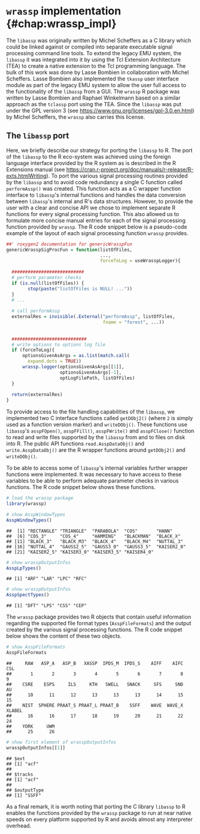 # `wrassp` implementation {#chap:wrassp_impl}

The `libassp` was originally written by Michel Scheffers as a C library which could be linked against or compiled into separate executable signal processing command line tools. To extend the legacy EMU system, the `libassp` it was integrated into it by using the Tcl Extension Architecture (TEA) to create a native extension to the Tcl programming language. The bulk of this work was done by Lasse Bombien in collaboration with Michel Scheffers. Lasse Bombien also implemented the `tkassp` user interface module as part of the legacy EMU system to allow the user full access to the functionality of the `libassp` from a GUI. The `wrassp` R package was written by Lasse Bombien and Raphael Winkelmann based on a similar approach as the `tclassp` port using the TEA. Since the `libassp` was put under the GPL version 3 (see https://www.gnu.org/licenses/gpl-3.0.en.html) by Michel Scheffers, the `wrassp` also carries this license.


## The `libassp` port

Here, we briefly describe our strategy for porting the `libassp` to R. The port of the `libassp` to the R eco-system was achieved using the foreign language interface provided by the R system as is described in the R Extensions manual (see https://cran.r-project.org/doc/manuals/r-release/R-exts.htmlWriting). To port the various signal processing routines provided by the `libassp` and to avoid code redundancy a single C function called `performAssp()` was created. This function acts as a C wrapper function interface to `libassp`'s internal functions and handles the data conversion between `libassp`'s internal and R's data structures. However, to provide the user with a clear and concise API we chose to implement separate R functions for every signal processing function. This also allowed us to formulate more concise manual entries for each of the signal processing function provided by `wrassp`. The R code snippet below is a pseudo-code example of the layout of each signal processing function `wrassp` provides.


```r
##' roxygen2 documentation for genericWrasspFun
genericWrasspSigProcFun = function(listOfFiles,
                                   ...,
                                   forceToLog = useWrasspLogger){
  
  ###########################
  # perform parameter checks
  if (is.null(listOfFiles)) {
		stop(paste("listOfFiles is NULL! ..."))
  }
  # ...
  
  # call performAssp
  externalRes = invisible(.External("performAssp", listOfFiles, 
                                    fname = "forest", ...))
  
  
  ############################
  # write options to options log file
  if (forceToLog){
	  optionsGivenAsArgs = as.list(match.call(
	    expand.dots = TRUE))
	  wrassp.logger(optionsGivenAsArgs[[1]], 
	                optionsGivenAsArgs[-1],
	                optLogFilePath, listOfFiles)
  }    
  
  return(externalRes)
}
```

To provide access to the file handling capabilities of the `libassp`, we implemented two C interface functions called `getDObj2()` (where `2` is simply used as a function version marker) and `writeDObj()`. These functions use `libassp`'s `asspFOpen()`, `asspFFill()`, `asspFWrite()` and `asspFClose()` function to read and write files supported by the `libassp` from and to files on disk into R. The public API functions `read.AsspDataObj()` and `write.AsspDataObj()` are the R wrapper functions around `getDObj2()` and `writeDObj()`.

To be able to access some of `libassp`'s internal variables further wrapper functions were implemented. It was necessary to have access to these variables to be able to perform adequate parameter checks in various functions. The R code snippet below shows these functions.



```r
# load the wrassp package
library(wrassp)

# show AsspWindowTypes
AsspWindowTypes()
```

```
##  [1] "RECTANGLE" "TRIANGLE"  "PARABOLA"  "COS"       "HANN"     
##  [6] "COS_3"     "COS_4"     "HAMMING"   "BLACKMAN"  "BLACK_X"  
## [11] "BLACK_3"   "BLACK_M3"  "BLACK_4"   "BLACK_M4"  "NUTTAL_3" 
## [16] "NUTTAL_4"  "GAUSS2_5"  "GAUSS3_0"  "GAUSS3_5"  "KAISER2_0"
## [21] "KAISER2_5" "KAISER3_0" "KAISER3_5" "KAISER4_0"
```

```r
# show wrasspOutputInfos
AsspLpTypes()
```

```
## [1] "ARF" "LAR" "LPC" "RFC"
```

```r
# show wrasspOutputInfos
AsspSpectTypes()
```

```
## [1] "DFT" "LPS" "CSS" "CEP"
```

The `wrassp` package provides two R objects that contain useful information regarding the supported file format types (`AsspFileFormats`) and the output created by the various signal processing functions. The R code snippet below shows the content of these two objects.


```r
# show AsspFileFormats
AsspFileFormats
```

```
##     RAW   ASP_A   ASP_B   XASSP  IPDS_M  IPDS_S    AIFF    AIFC     CSL 
##       1       2       3       4       5       6       7       8       9 
##    CSRE    ESPS     ILS     KTH   SWELL   SNACK     SFS     SND      AU 
##      10      11      12      13      13      13      14      15      15 
##    NIST  SPHERE PRAAT_S PRAAT_L PRAAT_B    SSFF    WAVE  WAVE_X  XLABEL 
##      16      16      17      18      19      20      21      22      24 
##    YORK     UWM 
##      25      26
```

```r
# show first element of wrasspOutputInfos
wrasspOutputInfos[[1]]
```

```
## $ext
## [1] "acf"
## 
## $tracks
## [1] "acf"
## 
## $outputType
## [1] "SSFF"
```

As a final remark, it is worth noting that porting the C library `libassp` to R enables the functions provided by the `wrassp` package to run at near native speeds on every platform supported by R and avoids almost any interpreter overhead.
